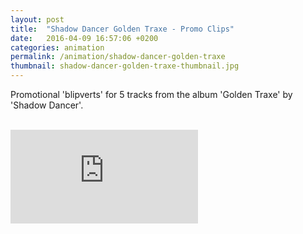 ```yaml
---
layout: post
title:  "Shadow Dancer Golden Traxe - Promo Clips"
date:   2016-04-09 16:57:06 +0200
categories: animation
permalink: /animation/shadow-dancer-golden-traxe
thumbnail: shadow-dancer-golden-traxe-thumbnail.jpg
---
```

Promotional 'blipverts' for 5 tracks from the album 'Golden Traxe' by 'Shadow Dancer'.
<br />
<br />
<!-- <iframe src="https://player.vimeo.com/video/32801374?badge=0&byline=0&portrait=0&title=0&player_id=0&color=fa3635" width="720" height="295" frameborder="0" webkitallowfullscreen mozallowfullscreen allowfullscreen></iframe> -->

<div class="auto-resizable-iframe">
  <div>
    <iframe frameborder="0" allowfullscreen="" webkitallowfullscreen mozallowfullscreen allowfullscreen src="https://player.vimeo.com/video/32801374?badge=0&byline=0&portrait=0&title=0&player_id=0&color=fa3635"></iframe>
  </div>
</div>
